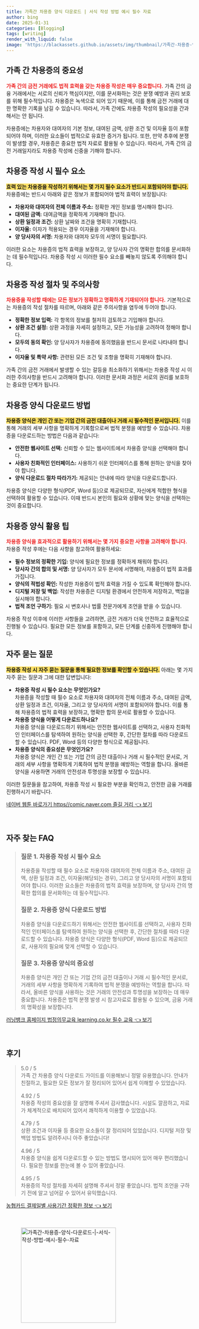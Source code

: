 ```yaml
---
title: 가족간 차용증 양식 다운로드 | 서식 작성 방법 예시 필수 자료
author: bing
date: 2025-01-31
categories: [Blogging]
tags: [writing]
render_with_liquid: false
image: 'https://blackassets.github.io/assets/img/thumbnail/가족간-차용증-양식-다운로드-|-서식-작성-방법-예시-필수-자료.webp'
---
```



<h2 id='가족 간 차용증의 중요성'>가족 간 차용증의 중요성</h2>

<p><b><span style="color: #ee2323;">가족 간의 금전 거래에도 법적 효력을 갖는 차용증 작성은 매우 중요합니다.</span></b> 가족 간의 금융 거래에서는 서로의 신뢰가 핵심이지만, 이를 문서화하는 것은 분쟁 예방과 권리 보호를 위해 필수적입니다. 차용증은 녹색으로 되어 있기 때문에, 이를 통해 금전 거래에 대한 명확한 기록을 남길 수 있습니다. 따라서, 가족 간에도 차용증 작성의 필요성을 간과해서는 안 됩니다.</p>

<p>차용증에는 차용자와 대여자의 기본 정보, 대여된 금액, 상환 조건 및 이자율 등이 포함되어야 하며, 이러한 요소들이 법적으로 유효한 증거가 됩니다. 또한, 만약 추후에 분쟁이 발생할 경우, 차용증은 중요한 법적 자료로 활용될 수 있습니다. 따라서, 가족 간의 금전 거래일지라도 차용증 작성에 신중을 기해야 합니다.</p>

<h2 id='차용증 작성 시 필수 요소'>차용증 작성 시 필수 요소</h2>

<p><b><span style="background-color: #ffe066;">효력 있는 차용증을 작성하기 위해서는 몇 가지 필수 요소가 반드시 포함되어야 합니다.</span></b> 차용증에는 반드시 아래와 같은 정보가 포함되어야 법적 효력이 보장됩니다:</p>

<ul>
    <li><b>차용자와 대여자의 전체 이름과 주소:</b> 정확한 개인 정보를 명시해야 합니다.</li>
    <li><b>대여된 금액:</b> 대여금액을 정확하게 기재해야 합니다.</li>
    <li><b>상환 일정과 조건:</b> 상환 날짜와 조건을 명확히 기재합니다.</li>
    <li><b>이자율:</b> 이자가 적용되는 경우 이자율을 기재해야 합니다.</li>
    <li><b>양 당사자의 서명:</b> 차용자와 대여자 모두의 서명이 필요합니다.</li>
</ul>

<p>이러한 요소는 차용증의 법적 효력을 보장하고, 양 당사자 간의 명확한 합의를 문서화하는 데 필수적입니다. 차용증 작성 시 이러한 필수 요소를 빼놓지 않도록 주의해야 합니다.</p>

<h2 id='차용증 작성 절차 및 주의사항'>차용증 작성 절차 및 주의사항</h2>

<p><b><span style="color: #ee2323;">차용증을 작성할 때에는 모든 정보가 정확하고 명확하게 기재되어야 합니다.</span></b> 기본적으로는 차용증의 작성 절차를 따르며, 아래와 같은 주의사항을 염두에 두어야 합니다.</p>

<ul>
    <li><b>정확한 정보 입력:</b> 각 항목의 정보를 철저히 검토하고 기입해야 합니다.</li>
    <li><b>상환 조건 설정:</b> 상환 과정을 자세히 설정하고, 모든 가능성을 고려하여 정해야 합니다.</li>
    <li><b>모두의 동의 확인:</b> 양 당사자가 차용증에 동의했음을 반드시 문서로 나타내야 합니다.</li>
    <li><b>이자율 및 특약 사항:</b> 관련된 모든 조건 및 조항을 명확히 기재해야 합니다.</li>
</ul>

<p>가족 간의 금전 거래에서 발생할 수 있는 갈등을 최소화하기 위해서는 차용증 작성 시 이러한 주의사항을 반드시 고려해야 합니다. 이러한 문서화 과정은 서로의 권리를 보호하는 중요한 단계가 됩니다.</p>

<h2 id='차용증 양식 다운로드 방법'>차용증 양식 다운로드 방법</h2>

<p><b><span style="background-color: #ffe066;">차용증 양식은 개인 간 또는 기업 간의 금전 대출이나 거래 시 필수적인 문서입니다.</span></b> 이를 통해 거래의 세부 사항을 명확하게 기록함으로써 법적 분쟁을 예방할 수 있습니다. 차용증을 다운로드하는 방법은 다음과 같습니다:</p>

<ul>
    <li><b>안전한 웹사이트 선택:</b> 신뢰할 수 있는 웹사이트에서 차용증 양식을 선택해야 합니다.</li>
    <li><b>사용자 친화적인 인터페이스:</b> 사용하기 쉬운 인터페이스를 통해 원하는 양식을 찾아야 합니다.</li>
    <li><b>양식 다운로드 절차 따라가기:</b> 제공되는 안내에 따라 양식을 다운로드합니다.</li>
</ul>

<p>차용증 양식은 다양한 형식(PDF, Word 등)으로 제공되므로, 자신에게 적합한 형식을 선택하여 활용할 수 있습니다. 이때 반드시 본인의 필요와 상황에 맞는 양식을 선택하는 것이 중요합니다.</p>

<h2 id='차용증 양식 활용 팁'>차용증 양식 활용 팁</h2>

<p><b><span style="color: #ee2323;">차용증 양식을 효과적으로 활용하기 위해서는 몇 가지 중요한 사항을 고려해야 합니다.</span></b> 차용증 작성 후에는 다음 사항을 참고하여 활용하세요:</p>

<ul>
    <li><b>필수 정보의 정확한 기입:</b> 양식에 필요한 정보를 정확하게 채워야 합니다.</li>
    <li><b>당사자 간의 합의 및 서명:</b> 양 당사자가 모두 문서에 서명해야, 차용증이 법적 효과를 가집니다.</li>
    <li><b>양식의 적법성 확인:</b> 작성한 차용증이 법적 효력을 가질 수 있도록 확인해야 합니다.</li>
    <li><b>디지털 저장 및 백업:</b> 작성한 차용증은 디지털 환경에서 안전하게 저장하고, 백업을 실시해야 합니다.</li>
    <li><b>법적 조언 구하기:</b> 필요 시 변호사나 법률 전문가에게 조언을 받을 수 있습니다.</li>
</ul>

<p>차용증 작성 이후에 이러한 사항들을 고려하면, 금전 거래가 더욱 안전하고 효율적으로 진행될 수 있습니다. 필요한 모든 정보를 포함하고, 모든 단계를 신중하게 진행해야 합니다.</p>

<h2 id='자주 묻는 질문'>자주 묻는 질문</h2>

<p><b><span style="background-color: #ffe066;">차용증 작성 시 자주 묻는 질문을 통해 필요한 정보를 확인할 수 있습니다.</span></b> 아래는 몇 가지 자주 묻는 질문과 그에 대한 답변입니다:</p>

<ul>
    <li><b>차용증 작성 시 필수 요소는 무엇인가요?</b><br>
    차용증을 작성할 때 필수 요소로 차용자와 대여자의 전체 이름과 주소, 대여된 금액, 상환 일정과 조건, 이자율, 그리고 양 당사자의 서명이 포함되어야 합니다. 이를 통해 차용증의 법적 효력을 보장하고, 명확한 합의 문서로 활용할 수 있습니다.</li>
    <li><b>차용증 양식을 어떻게 다운로드하나요?</b><br>
    차용증 양식을 다운로드하기 위해서는 안전한 웹사이트를 선택하고, 사용자 친화적인 인터페이스를 탐색하여 원하는 양식을 선택한 후, 간단한 절차를 따라 다운로드할 수 있습니다. PDF, Word 등의 다양한 형식으로 제공됩니다.</li>
    <li><b>차용증 양식의 중요성은 무엇인가요?</b><br>
    차용증 양식은 개인 간 또는 기업 간의 금전 대출이나 거래 시 필수적인 문서로, 거래의 세부 사항을 명확하게 기록하여 법적 분쟁을 예방하는 역할을 합니다. 올바른 양식을 사용하면 거래의 안전성과 투명성을 보장할 수 있습니다.</li>
</ul>

<p>이러한 질문들을 참고하여, 차용증 작성 시 필요한 부분을 확인하고, 안전한 금융 거래를 진행하시기 바랍니다.</p>


<p><a class="click-button" title="네이버 웹툰 바로가기 https//comic.naver.com 즐길 거리" href="https://blackassets.github.io/posts/%EB%84%A4%EC%9D%B4%EB%B2%84-%EC%9B%B9%ED%88%B0-%EB%B0%94%EB%A1%9C%EA%B0%80%EA%B8%B0-httpscomic.naver.com-%EC%A6%90%EA%B8%B8-%EA%B1%B0%EB%A6%AC/" rel="dofollow">네이버 웹툰 바로가기 https//comic.naver.com 즐길 거리 👈 보기</a></p><br>
<h2 id='자주_찾는_FAQ'>자주 찾는 FAQ</h2>
<div itemscope="" itemtype="https://schema.org/FAQPage">
<blockquote>
<div itemscope="" itemprop="mainEntity" itemtype="https://schema.org/Question">
<h3 itemprop="name">질문 1. 차용증 작성 시 필수 요소</h3>
<div itemscope="" itemprop="acceptedAnswer" itemtype="https://schema.org/Answer">
<span itemprop="text">
<p>차용증을 작성할 때 필수 요소로 차용자와 대여자의 전체 이름과 주소, 대여된 금액, 상환 일정과 조건, 이자율(해당되는 경우), 그리고 양 당사자의 서명이 포함되어야 합니다. 이러한 요소들은 차용증의 법적 효력을 보장하며, 양 당사자 간의 명확한 합의를 문서화하는 데 필수적입니다.</p>
</span>
</div>
</div>
<div itemscope="" itemprop="mainEntity" itemtype="https://schema.org/Question">
<h3 itemprop="name">질문 2. 차용증 양식 다운로드 방법</h3>
<div itemscope="" itemprop="acceptedAnswer" itemtype="https://schema.org/Answer">
<span itemprop="text">
<p>차용증 양식을 다운로드하기 위해서는 안전한 웹사이트를 선택하고, 사용자 친화적인 인터페이스를 탐색하여 원하는 양식을 선택한 후, 간단한 절차를 따라 다운로드할 수 있습니다. 차용증 양식은 다양한 형식(PDF, Word 등)으로 제공되므로, 사용자의 필요에 맞게 선택할 수 있습니다.</p>
</span>
</div>
</div>
<div itemscope="" itemprop="mainEntity" itemtype="https://schema.org/Question">
<h3 itemprop="name">질문 3. 차용증 양식의 중요성</h3>
<div itemscope="" itemprop="acceptedAnswer" itemtype="https://schema.org/Answer">
<span itemprop="text">
<p>차용증 양식은 개인 간 또는 기업 간의 금전 대출이나 거래 시 필수적인 문서로, 거래의 세부 사항을 명확하게 기록하여 법적 분쟁을 예방하는 역할을 합니다. 따라서, 올바른 양식을 사용하는 것은 거래의 안전성과 투명성을 보장하는 데 매우 중요합니다. 차용증은 법적 분쟁 발생 시 참고자료로 활용될 수 있으며, 금융 거래의 명확성을 보장합니다.</p>
</span>
</div>
</div>
</blockquote>
</div>
<p><a class="click-button" title="러닝뱅크 홈페이지 법정의무교육 learning.co.kr 필수 교육" href="https://blackassets.github.io/posts/%EB%9F%AC%EB%8B%9D%EB%B1%85%ED%81%AC-%ED%99%88%ED%8E%98%EC%9D%B4%EC%A7%80-%EB%B2%95%EC%A0%95%EC%9D%98%EB%AC%B4%EA%B5%90%EC%9C%A1-learning.co.kr-%ED%95%84%EC%88%98-%EA%B5%90%EC%9C%A1/" rel="dofollow">러닝뱅크 홈페이지 법정의무교육 learning.co.kr 필수 교육 👈 보기</a></p><br>
<h2 id='후기'>후기</h2>
<div itemscope itemtype="https://schema.org/Product">
  <blockquote>
  <div itemprop="review" itemscope itemtype="https://schema.org/Review">
      <div itemprop="reviewRating" itemscope itemtype="https://schema.org/Rating"> <span itemprop="ratingValue">5.0</span> / <span itemprop="bestRating">5</span> </div>
      <span itemprop="reviewBody">가족 간 차용증 양식 다운로드 가이드를 이용해보니 정말 유용했습니다. 안내가 친절하고, 필요한 모든 정보가 잘 정리되어 있어서 쉽게 이해할 수 있었습니다.</span>
  </div>
  <br>
  <div itemprop="review" itemscope itemtype="https://schema.org/Review">
      <div itemprop="reviewRating" itemscope itemtype="https://schema.org/Rating"> <span itemprop="ratingValue">4.92</span> / <span itemprop="bestRating">5</span> </div>
      <span itemprop="reviewBody">차용증 작성의 중요성을 잘 설명해 주셔서 감사했습니다. 시설도 깔끔하고, 자료가 체계적으로 배치되어 있어서 쾌적하게 이용할 수 있었습니다.</span>
  </div>
  <br>
  <div itemprop="review" itemscope itemtype="https://schema.org/Review">
      <div itemprop="reviewRating" itemscope itemtype="https://schema.org/Rating"> <span itemprop="ratingValue">4.79</span> / <span itemprop="bestRating">5</span> </div>
      <span itemprop="reviewBody">상환 조건과 이자율 등 중요한 요소들이 잘 정리되어 있었습니다. 디지털 저장 및 백업 방법도 알려주시니 아주 좋았습니다!</span>
  </div>
  <br>
  <div itemprop="review" itemscope itemtype="https://schema.org/Review">
      <div itemprop="reviewRating" itemscope itemtype="https://schema.org/Rating"> <span itemprop="ratingValue">4.96</span> / <span itemprop="bestRating">5</span> </div>
      <span itemprop="reviewBody">차용증 양식을 쉽게 다운로드할 수 있는 방법도 명시되어 있어 매우 편리했습니다. 필요한 정보를 한눈에 볼 수 있어 좋았습니다.</span>
  </div>
  <br>
  <div itemprop="review" itemscope itemtype="https://schema.org/Review">
      <div itemprop="reviewRating" itemscope itemtype="https://schema.org/Rating"> <span itemprop="ratingValue">4.95</span> / <span itemprop="bestRating">5</span> </div>
      <span itemprop="reviewBody">차용증의 작성 절차를 자세히 설명해 주셔서 정말 좋았습니다. 법적 조언을 구하기 전에 알고 넘어갈 수 있어서 유익했습니다.</span>
  </div>
  </blockquote>
</div>
<p><a class="click-button" title="농협카드 결제일별 사용기간 정확한 정보" href="https://blackassets.github.io/posts/%EB%86%8D%ED%98%91%EC%B9%B4%EB%93%9C-%EA%B2%B0%EC%A0%9C%EC%9D%BC%EB%B3%84-%EC%82%AC%EC%9A%A9%EA%B8%B0%EA%B0%84-%EC%A0%95%ED%99%95%ED%95%9C-%EC%A0%95%EB%B3%B4/" rel="dofollow">농협카드 결제일별 사용기간 정확한 정보 👈 보기</a></p><br>
<figure class="image"><img src="https://blackassets.github.io/assets/img/thumbnail/가족간-차용증-양식-다운로드-|-서식-작성-방법-예시-필수-자료.webp" alt="가족간-차용증-양식-다운로드-|-서식-작성-방법-예시-필수-자료" width="256" height="256"></figure>